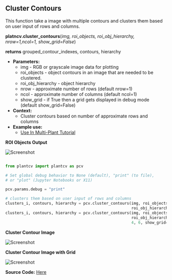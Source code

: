 ## Cluster Contours

This function take a image with multiple contours and clusters them based on user input of rows and columns.

**platncv.cluster_contours**(*img, roi_objects, roi_obj_hierarchy, nrow=1,ncol=1, show_grid=False*)

**returns** grouped_contour_indexes, contours, hierarchy

- **Parameters:**
    - img - RGB or grayscale image data for plotting
    - roi_objects - object contours in an image that are needed to be clustered.
    - roi_obj_hierarchy - object hierarchy
    - nrow - approximate number of rows (default nrow=1)
    - ncol - approximate number of columns (default ncol=1)
    - show_grid - if True then a grid gets displayed in debug mode (default show_grid=False)
- **Context:**
    - Cluster contours based on number of approximate rows and columns
- **Example use:**
    - [Use In Multi-Plant Tutorial](tutorials/multi-plant_tutorial.md)
    

**ROI Objects Output**

![Screenshot](img/documentation_images/cluster_contour/13_roi_mask.jpg)

```python

from plantcv import plantcv as pcv

# Set global debug behavior to None (default), "print" (to file), 
# or "plot" (Jupyter Notebooks or X11)

pcv.params.debug = "print"

# clusters them based on user input of rows and columns
clusters_i, contours, hierarchy = pcv.cluster_contours(img, roi_objects, 
                                                       roi_obj_hierarchy, 4, 6)
clusters_i, contours, hierarchy = pcv.cluster_contours(img, roi_objects, 
                                                       roi_obj_hierarchy, 
                                                       4, 6, show_grid=True)

```

**Cluster Contour Image**

![Screenshot](img/documentation_images/cluster_contour/14_clusters.jpg)

**Cluster Contour Image with Grid**

![Screenshot](img/documentation_images/cluster_contour/show_grid.jpg)

**Source Code:** [Here](https://github.com/danforthcenter/plantcv/blob/master/plantcv/plantcv/cluster_contours.py)
